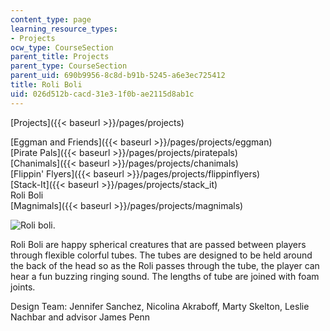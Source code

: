 ```yaml
---
content_type: page
learning_resource_types:
- Projects
ocw_type: CourseSection
parent_title: Projects
parent_type: CourseSection
parent_uid: 690b9956-8c8d-b91b-5245-a6e3ec725412
title: Roli Boli
uid: 026d512b-cacd-31e3-1f0b-ae2115d8ab1c
---
```


[Projects]({{< baseurl >}}/pages/projects)

[Eggman and Friends]({{< baseurl >}}/pages/projects/eggman)  
[Pirate Pals]({{< baseurl >}}/pages/projects/piratepals)  
[Chanimals]({{< baseurl >}}/pages/projects/chanimals)  
[Flippin' Flyers]({{< baseurl >}}/pages/projects/flippinflyers)  
[Stack-It]({{< baseurl >}}/pages/projects/stack_it)  
Roli Boli  
[Magnimals]({{< baseurl >}}/pages/projects/magnimals)

![Roli boli.](/courses/mechanical-engineering/2-00b-toy-product-design-spring-2008/projects/roliboli.jpg)

Roli Boli are happy spherical creatures that are passed between players through flexible colorful tubes. The tubes are designed to be held around the back of the head so as the Roli passes through the tube, the player can hear a fun buzzing ringing sound. The lengths of tube are joined with foam joints.

Design Team: Jennifer Sanchez, Nicolina Akraboff, Marty Skelton, Leslie Nachbar and advisor James Penn